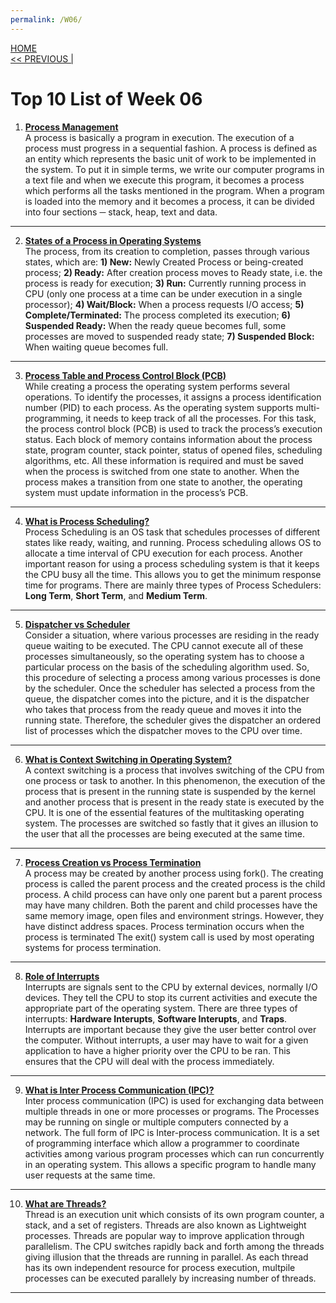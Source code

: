 ```yaml
---
permalink: /W06/
---
```

[HOME](../)<br>
[<< PREVIOUS |](../W05/)<br>

# Top 10 List of Week 06

1. **[Process Management](https://www.tutorialspoint.com/operating_system/os_processes.htm)** <br>
A process is basically a program in execution. The execution of a process must progress in a sequential fashion. A process is defined as an entity which represents the basic unit of work to be implemented in the system. To put it in simple terms, we write our computer programs in a text file and when we execute this program, it becomes a process which performs all the tasks mentioned in the program. When a program is loaded into the memory and it becomes a process, it can be divided into four sections ─ stack, heap, text and data. <br>
* * *

2. **[States of a Process in Operating Systems](https://www.javatpoint.com/os-process-states)** <br>
The process, from its creation to completion, passes through various states, which are: **1) New:** Newly Created Process or being-created process; **2) Ready:** After creation process moves to Ready state, i.e. the process is ready for execution; **3) Run:** Currently running process in CPU (only one process at a time can be under execution in a single processor); **4) Wait/Block:** When a process requests I/O access; **5) Complete/Terminated:** The process completed its execution; **6) Suspended Ready:** When the ready queue becomes full, some processes are moved to suspended ready state; **7) Suspended Block:** When waiting queue becomes full.<br>
* * *

3. **[Process Table and Process Control Block (PCB)](https://www.geeksforgeeks.org/process-table-and-process-control-block-pcb/?ref=lbp)** <br>
While creating a process the operating system performs several operations. To identify the processes, it assigns a process identification number (PID) to each process. As the operating system supports multi-programming, it needs to keep track of all the processes. For this task, the process control block (PCB) is used to track the process’s execution status. Each block of memory contains information about the process state, program counter, stack pointer, status of opened files, scheduling algorithms, etc. All these information is required and must be saved when the process is switched from one state to another. When the process makes a transition from one state to another, the operating system must update information in the process’s PCB. <br>
* * *

4. **[What is Process Scheduling?](https://www.guru99.com/process-scheduling.html)** <br>
Process Scheduling is an OS task that schedules processes of different states like ready, waiting, and running. Process scheduling allows OS to allocate a time interval of CPU execution for each process. Another important reason for using a process scheduling system is that it keeps the CPU busy all the time. This allows you to get the minimum response time for programs. There are mainly three types of Process Schedulers: **Long Term**, **Short Term**, and **Medium Term**. <br>
* * *

5. **[Dispatcher vs Scheduler](https://www.geeksforgeeks.org/difference-between-dispatcher-and-scheduler/)** <br>
Consider a situation, where various processes are residing in the ready queue waiting to be executed. The CPU cannot execute all of these processes simultaneously, so the operating system has to choose a particular process on the basis of the scheduling algorithm used. So, this procedure of selecting a process among various processes is done by the scheduler. Once the scheduler has selected a process from the queue, the dispatcher comes into the picture, and it is the dispatcher who takes that process from the ready queue and moves it into the running state. Therefore, the scheduler gives the dispatcher an ordered list of processes which the dispatcher moves to the CPU over time. <br>
* * *

6. **[What is Context Switching in Operating System?](https://afteracademy.com/blog/what-is-context-switching-in-operating-system)** <br>
A context switching is a process that involves switching of the CPU from one process or task to another. In this phenomenon, the execution of the process that is present in the running state is suspended by the kernel and another process that is present in the ready state is executed by the CPU. It is one of the essential features of the multitasking operating system. The processes are switched so fastly that it gives an illusion to the user that all the processes are being executed at the same time. <br>
* * *

7. **[Process Creation vs Process Termination](https://www.tutorialspoint.com/process-creation-vs-process-termination-in-operating-system)** <br>
A process may be created by another process using fork(). The creating process is called the parent process and the created process is the child process. A child process can have only one parent but a parent process may have many children. Both the parent and child processes have the same memory image, open files and environment strings. However, they have distinct address spaces. Process termination occurs when the process is terminated The exit() system call is used by most operating systems for process termination. <br>
* * *

8. **[Role of Interrupts](https://www.tutorialspoint.com/What-is-caching)** <br>
Interrupts are signals sent to the CPU by external devices, normally I/O devices. They tell the CPU to stop its current activities and execute the appropriate part of the operating system. There are three types of interrupts: **Hardware Interupts**, **Software Interupts**, and **Traps**. Interrupts are important because they give the user better control over the computer. Without interrupts, a user may have to wait for a given application to have a higher priority over the CPU to be ran. This ensures that the CPU will deal with the process immediately. <br>
* * *

9. **[What is Inter Process Communication (IPC)?](https://www.guru99.com/inter-process-communication-ipc.html)** <br>
Inter process communication (IPC) is used for exchanging data between multiple threads in one or more processes or programs. The Processes may be running on single or multiple computers connected by a network. The full form of IPC is Inter-process communication. It is a set of programming interface which allow a programmer to coordinate activities among various program processes which can run concurrently in an operating system. This allows a specific program to handle many user requests at the same time. <br>
* * *

10. **[What are Threads?](https://www.studytonight.com/operating-system/multithreading)** <br>
Thread is an execution unit which consists of its own program counter, a stack, and a set of registers. Threads are also known as Lightweight processes. Threads are popular way to improve application through parallelism. The CPU switches rapidly back and forth among the threads giving illusion that the threads are running in parallel. As each thread has its own independent resource for process execution, multpile processes can be executed parallely by increasing number of threads. <br>
* * *

